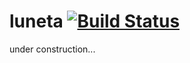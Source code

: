 # luneta [![Build Status](https://travis-ci.org/fbeline/luneta.svg?branch=master)](https://travis-ci.org/fbeline/luneta)

under construction...
